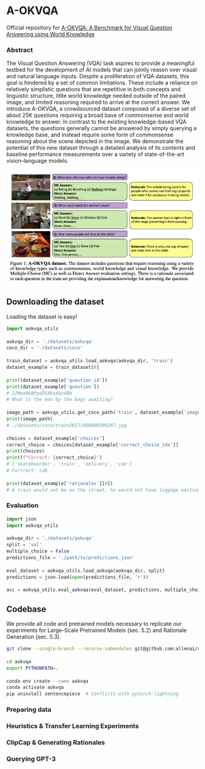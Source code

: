 # A-OKVQA

Official repository for [A-OKVQA: A Benchmark for Visual Question Answering using World Knowledge]()

### Abstract

The Visual Question Answering (VQA) task aspires to provide a meaningful testbed for the development of AI models that can jointly reason over visual and natural language inputs. Despite a proliferation of VQA datasets, this goal is hindered by a set of common limitations. These include a reliance on relatively simplistic questions that are repetitive in both concepts and linguistic structure, little world knowledge needed outside of the paired image, and limited reasoning required to arrive at the correct answer. We introduce A-OKVQA, a crowdsourced dataset composed of a diverse set of about 25K questions requiring a broad base of commonsense and world knowledge to answer. In contrast to the existing knowledge-based VQA datasets, the questions generally cannot be answered by simply querying a knowledge base, and instead require some form of commonsense reasoning about the scene depicted in the image.  We demonstrate the potential of this new dataset through a detailed analysis of its contents and baseline performance measurements over a variety of state-of-the-art vision–language models.

![A-OKVQA Figure 1](./readme_files/teaser.png)

## Downloading the dataset

<!-- wget http://images.cocodataset.org/zips/train2017.zip
wget http://images.cocodataset.org/zips/val2017.zip
wget http://images.cocodataset.org/zips/test2017.zip

unzip val2017.zip
rm val2017.zip -->

Loading the dataset is easy!

```python
import aokvqa_utils

aokvqa_dir = './datasets/aokvqa'
coco_dir = './datasets/coco'

train_dataset = aokvqa_utils.load_aokvqa(aokvqa_dir, 'train')
dataset_example = train_dataset[0]

print(dataset_example['question_id'])
print(dataset_example['question'])
# 22MexNkBPpdZGX6sxbxVBH
# What is the man by the bags awaiting?

image_path = aokvqa_utils.get_coco_path('train', dataset_example['image_id'], coco_dir)
print(image_path)
# ./datasets/coco/train2017/000000299207.jpg

choices = dataset_example['choices']
correct_choice = choices[dataset_example['correct_choice_idx']]
print(choices)
print(f"Correct: {correct_choice}")
# ['skateboarder', 'train', 'delivery', 'cab']
# Corrrect: cab

print(dataset_example['rationales'][0])
# A train would not be on the street, he would not have luggage waiting for a delivery, and the skateboarder is there and not paying attention to him so a cab is the only possible answer.
```

### Evaluation

```python
import json
import aokvqa_utils

aokvqa_dir = './datasets/aokvqa'
split = 'val'
multiple_choice = False
predictions_file = './path/to/predictions.json'

eval_dataset = aokvqa_utils.load_aokvqa(aokvqa_dir, split)
predictions = json.load(open(predictions_file, 'r'))

acc = aokvqa_utils.eval_aokvqa(eval_dataset, predictions, multiple_choice=multiple_choice)
```

## Codebase

We provide all code and pretrained models necessary to replicate our experiments for Large-Scale Pretrained Models (sec. 5.2) and Rationale Generation (sec. 5.3).

```bash
git clone --single-branch --recurse-submodules git@github.com:allenai/aokvqa.git

cd aokvqa
export PYTHONPATH=.

conda env create --name aokvqa
conda activate aokvqa
pip uninstall sentencepiece  # Conflicts with pytorch-lightning
```

### Preparing data

### Heuristics & Transfer Learning Experiments

### ClipCap & Generating Rationales

### Querying GPT-3
